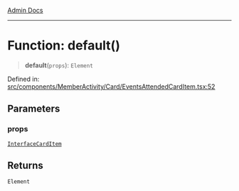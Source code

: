 [Admin Docs](/)

***

# Function: default()

> **default**(`props`): `Element`

Defined in: [src/components/MemberActivity/Card/EventsAttendedCardItem.tsx:52](https://github.com/PalisadoesFoundation/talawa-admin/blob/main/src/components/MemberActivity/Card/EventsAttendedCardItem.tsx#L52)

## Parameters

### props

[`InterfaceCardItem`](../interfaces/InterfaceCardItem.md)

## Returns

`Element`
